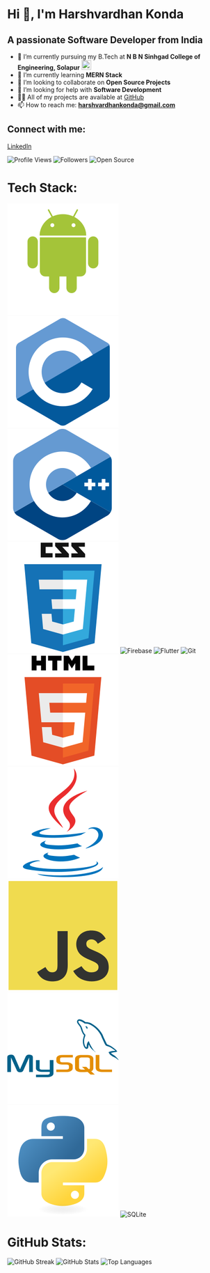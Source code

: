 # Hi 👋, I'm Harshvardhan Konda
## A passionate Software Developer from India

- 🔭 I’m currently pursuing my B.Tech at **N B N Sinhgad College of Engineering, Solapur** <img src="assets/gifs/winking-face-joypixels.gif" height="22px" width="22px">
- 🌱 I’m currently learning **MERN Stack**
- 👯 I’m looking to collaborate on **Open Source Projects**
- 🤝 I’m looking for help with **Software Development**
- 👨‍💻 All of my projects are available at [GitHub](https://github.com/theharshkonda?tab=repositories)
- 📫 How to reach me: **harshvardhankonda@gmail.com**

## Connect with me:
[LinkedIn](https://www.linkedin.com/in/harshvardhan-konda-a26513231/)

![Profile Views](https://komarev.com/ghpvc/?username=sabikrahat&label=Profile%20views&color=0e75b6&style=flat)
![Followers](https://img.shields.io/github/followers/theharshkonda?label=Followers&style=social)
![Open Source](https://badges.frapsoft.com/os/v1/open-source.svg?v=102)

# Tech Stack:
![Android](https://raw.githubusercontent.com/devicons/devicon/master/icons/android/android-original-wordmark.svg)
![C](https://raw.githubusercontent.com/devicons/devicon/master/icons/c/c-original.svg)
![C++](https://raw.githubusercontent.com/devicons/devicon/master/icons/cplusplus/cplusplus-original.svg)
![CSS3](https://raw.githubusercontent.com/devicons/devicon/master/icons/css3/css3-original-wordmark.svg)
![Firebase](https://www.vectorlogo.zone/logos/firebase/firebase-icon.svg)
![Flutter](https://www.vectorlogo.zone/logos/flutterio/flutterio-icon.svg)
![Git](https://www.vectorlogo.zone/logos/git-scm/git-scm-icon.svg)
![HTML5](https://raw.githubusercontent.com/devicons/devicon/master/icons/html5/html5-original-wordmark.svg)
![Java](https://raw.githubusercontent.com/devicons/devicon/master/icons/java/java-original.svg)
![JavaScript](https://raw.githubusercontent.com/devicons/devicon/master/icons/javascript/javascript-original.svg)
![MySQL](https://raw.githubusercontent.com/devicons/devicon/master/icons/mysql/mysql-original-wordmark.svg)
![Python](https://raw.githubusercontent.com/devicons/devicon/master/icons/python/python-original.svg)
![SQLite](https://www.vectorlogo.zone/logos/sqlite/sqlite-icon.svg)

# GitHub Stats:
![GitHub Streak](https://github-readme-streak-stats.herokuapp.com/?user=theharshkonda&theme=radical&hide_border=false&hide_=true)
![GitHub Stats](https://github-readme-stats.vercel.app/api?username=theharshkonda&theme=radical&hide_border=false&include_all_commits=false&count_private=false)
![Top Languages](https://github-readme-stats.vercel.app/api/top-langs/?username=theharshkonda&theme=dark&hide_border=false&include_all_commits=false&count_private=false&layout=compact)
